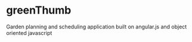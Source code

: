 # greenThumb
Garden planning and scheduling application built on angular.js and object oriented javascript
